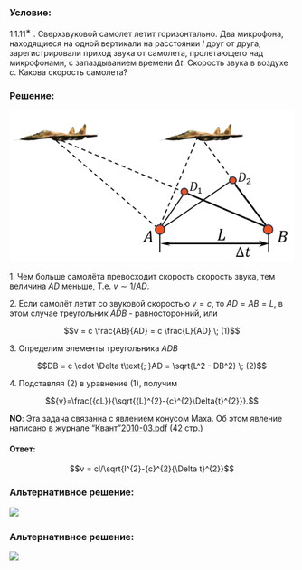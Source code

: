 ###  Условие: 

$1.1.11^{∗}$ . Сверхзвуковой самолет летит горизонтально. Два микрофона, находящиеся на одной вертикали на расстоянии $l$ друг от друга, зарегистрировали приход звука от самолета, пролетающего над микрофонами, с запаздыванием времени $\Delta t$. Скорость звука в воздухе $c$. Какова скорость самолета? 

###  Решение: 

![|553x294, 42%](../../img/1.1.11/1.1.11.png)

1\. Чем больше самолёта превосходит скорость скорость звука, тем величина $AD$ меньше, T.e. $v \sim 1/AD$. 

2\. Если самолёт летит со звуковой скоростью $v = с$, то $AD = AB = L$, в этом случае треугольник $ADB$ - равносторонний, или 

$$v = c \frac{AB}{AD} = c \frac{L}{AD} \; (1)$$ 

3\. Определим элементы треугольника $ADB$ 

$$DB = c \cdot \Delta t\text{; }AD = \sqrt{L^2 - DB^2} \; (2)$$ 

4\. Подставляя $(2)$ в уравнение $(1)$, получим 

$${v}=\frac{{cL}}{\sqrt{{L}^{2}-{c}^{2}\Delta{t}^{2}}}.$$ 

__NO__: Эта задача связанна с явлением конусом Маха. Об этом явление написано в журнале “Квант”[2010-03.pdf](http://kvant.mccme.ru/pdf/2010/2010-03.pdf) (42 стр.) 

####  Ответ: 

$$v = cl/\sqrt{l^{2}-{c}^{2}{\Delta t}^{2}}$$ 

###  Альтернативное решение: 

![](https://www.youtube.com/embed/tyKrcyqBqwk) 

###  Альтернативное решение: 

![](https://www.youtube.com/embed/V_clhkSF4BU)   

